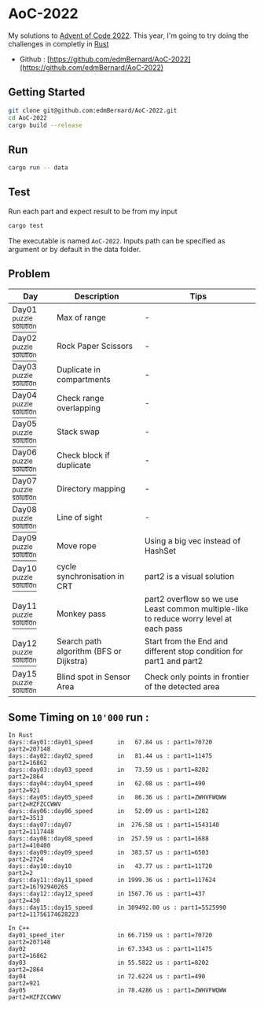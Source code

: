 # AoC-2022

My solutions to [Advent of Code 2022](https://adventofcode.com/). This year, I'm going to try doing the challenges in completly in [Rust](https://www.rust-lang.org/)

- Github : [https://github.com/edmBernard/AoC-2022](https://github.com/edmBernard/AoC-2022)

## Getting Started

```bash
git clone git@github.com:edmBernard/AoC-2022.git
cd AoC-2022
cargo build --release
```

## Run

```bash
cargo run -- data
```

## Test

Run each part and expect result to be from my input
```bash
cargo test
```

The executable is named `AoC-2022`. Inputs path can be specified as argument or by default in the data folder.

## Problem

| Day   | Description                | Tips  |
|--     |--                          |--     |
| Day01 [<sup>puzzle</sup>](https://adventofcode.com/2022/day/1 ) [<sup>solution</sup>](src/days/day01.rs) | Max of range                 | -     |
| Day02 [<sup>puzzle</sup>](https://adventofcode.com/2022/day/2 ) [<sup>solution</sup>](src/days/day02.rs) | Rock Paper Scissors          | -     |
| Day03 [<sup>puzzle</sup>](https://adventofcode.com/2022/day/3 ) [<sup>solution</sup>](src/days/day03.rs) | Duplicate in compartments    | -     |
| Day04 [<sup>puzzle</sup>](https://adventofcode.com/2022/day/4 ) [<sup>solution</sup>](src/days/day04.rs) | Check range overlapping      | -     |
| Day05 [<sup>puzzle</sup>](https://adventofcode.com/2022/day/5 ) [<sup>solution</sup>](src/days/day05.rs) | Stack swap                   | -     |
| Day06 [<sup>puzzle</sup>](https://adventofcode.com/2022/day/6 ) [<sup>solution</sup>](src/days/day06.rs) | Check block if duplicate     | -     |
| Day07 [<sup>puzzle</sup>](https://adventofcode.com/2022/day/7 ) [<sup>solution</sup>](src/days/day07.rs) | Directory mapping            | -     |
| Day08 [<sup>puzzle</sup>](https://adventofcode.com/2022/day/8 ) [<sup>solution</sup>](src/days/day08.rs) | Line of sight                | -     |
| Day09 [<sup>puzzle</sup>](https://adventofcode.com/2022/day/9 ) [<sup>solution</sup>](src/days/day09.rs) | Move rope                    | Using a big vec instead of HashSet |
| Day10 [<sup>puzzle</sup>](https://adventofcode.com/2022/day/10) [<sup>solution</sup>](src/days/day10.rs) | cycle synchronisation in CRT | part2 is a visual solution  |
| Day11 [<sup>puzzle</sup>](https://adventofcode.com/2022/day/11) [<sup>solution</sup>](src/days/day11.rs) | Monkey pass | part2 overflow so we use Least common multiple-like to reduce worry level at each pass |
| Day12 [<sup>puzzle</sup>](https://adventofcode.com/2022/day/12) [<sup>solution</sup>](src/days/day12.rs) | Search path algorithm (BFS or Dijkstra) | Start from the End and different stop condition for part1 and part2 |
| Day15 [<sup>puzzle</sup>](https://adventofcode.com/2022/day/15) [<sup>solution</sup>](src/days/day15.rs) | Blind spot in Sensor Area | Check only points in frontier of the detected area |

## Some Timing on `10'000` run :

```
In Rust
days::day01::day01_speed       in   67.84 us : part1=70720      part2=207148
days::day02::day02_speed       in   81.44 us : part1=11475      part2=16862
days::day03::day03_speed       in   73.59 us : part1=8202       part2=2864
days::day04::day04_speed       in   62.08 us : part1=490        part2=921
days::day05::day05_speed       in   86.36 us : part1=ZWHVFWQWW  part2=HZFZCCWWV
days::day06::day06_speed       in   52.09 us : part1=1282       part2=3513
days::day07::day07             in  276.58 us : part1=1543140    part2=1117448
days::day08::day08_speed       in  257.59 us : part1=1688       part2=410400
days::day09::day09_speed       in  383.57 us : part1=6503       part2=2724
days::day10::day10             in   43.77 us : part1=11720      part2=2
days::day11::day11_speed       in 1999.36 us : part1=117624     part2=16792940265
days::day12::day12_speed       in 1567.76 us : part1=437        part2=430
days::day15::day15_speed       in 309492.00 us : part1=5525990    part2=11756174628223

In C++
day01_speed_iter               in 66.7159 us : part1=70720      part2=207148
day02                          in 67.3343 us : part1=11475      part2=16862
day03                          in 55.5822 us : part1=8202       part2=2864
day04                          in 72.6224 us : part1=490        part2=921
day05                          in 78.4286 us : part1=ZWHVFWQWW  part2=HZFZCCWWV
```